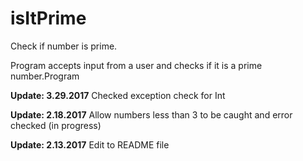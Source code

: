# isItPrime
Check if number is prime.

Program accepts input from a user and checks if it is a prime number.Program

**Update: 3.29.2017**
Checked exception check for Int

**Update: 2.18.2017**
Allow numbers less than 3 to be caught and error checked (in progress)

**Update: 2.13.2017**
Edit to README file
